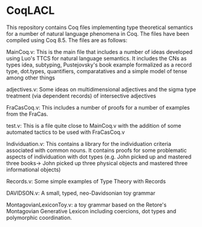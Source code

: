# CoqLACL
This repository contains Coq files implementing type theoretical semantics for a number of natural language phenomena in Coq. The files have been compiled using Coq 8.5. The files are as follows:

MainCoq.v: This is the main file that includes a number of ideas developed using Luo's TTCS for natural language semantics. It includes the CNs as types idea, subtyping, Pustejovsky's book example formalized as a record type, dot.types, quantifiers, comparatatives and a simple model of tense among other things

adjectives.v: Some ideas on multidimensional adjectives and the sigma type treatment (via dependent records) of intersective adjectives

FraCasCoq.v: This includes a number of proofs for a number of examples from the FraCas.

test.v: This is a file quite close to MainCoq.v with the addition of some automated tactics to be used with FraCasCoq.v

Individuation.v: This contains a library for the individuation criteria associated with common nouns. It contains proofs for some problematic aspects of individuation with dot types (e.g. John picked up and mastered three books-> John picked up three physical objects and mastered three informational objects)

Records.v: Some simple examples of Type Theory with Records

DAVIDSON.v: A small, typed, neo-Davidsonian toy grammar

MontagovianLexiconToy.v: a toy grammar based on the Retore's Montagovian Generative Lexicon including coercions, dot types and polymorphic coordination. 
